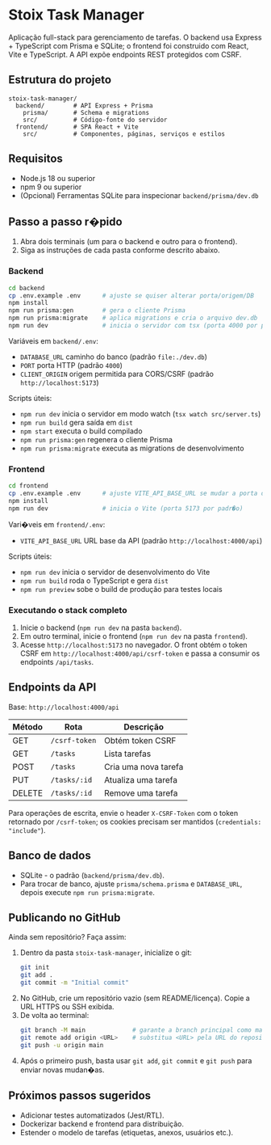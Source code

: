 # Stoix Task Manager

Aplicação full-stack para gerenciamento de tarefas. O backend usa Express + TypeScript com Prisma e SQLite; o frontend foi construido com React, Vite e TypeScript. A API expõe endpoints REST protegidos com CSRF.

## Estrutura do projeto
```
stoix-task-manager/
  backend/        # API Express + Prisma
    prisma/       # Schema e migrations
    src/          # Código-fonte do servidor
  frontend/       # SPA React + Vite
    src/          # Componentes, páginas, serviços e estilos
```

## Requisitos
- Node.js 18 ou superior
- npm 9 ou superior
- (Opcional) Ferramentas SQLite para inspecionar `backend/prisma/dev.db`

## Passo a passo r�pido
1. Abra dois terminais (um para o backend e outro para o frontend).
2. Siga as instruções de cada pasta conforme descrito abaixo.

### Backend
```bash
cd backend
cp .env.example .env      # ajuste se quiser alterar porta/origem/DB
npm install
npm run prisma:gen        # gera o cliente Prisma
npm run prisma:migrate    # aplica migrations e cria o arquivo dev.db
npm run dev               # inicia o servidor com tsx (porta 4000 por padr�o)
```
Variáveis em `backend/.env`:
- `DATABASE_URL`  caminho do banco (padrão `file:./dev.db`)
- `PORT` porta HTTP (padrão `4000`)
- `CLIENT_ORIGIN`  origem permitida para CORS/CSRF (padrão `http://localhost:5173`)

Scripts úteis:
- `npm run dev` inicia o servidor em modo watch (`tsx watch src/server.ts`)
- `npm run build` gera saída em `dist`
- `npm start` executa o build compilado
- `npm run prisma:gen` regenera o cliente Prisma
- `npm run prisma:migrate` executa as migrations de desenvolvimento

### Frontend
```bash
cd frontend
cp .env.example .env      # ajuste VITE_API_BASE_URL se mudar a porta do backend
npm install
npm run dev               # inicia o Vite (porta 5173 por padr�o)
```
Vari�veis em `frontend/.env`:
- `VITE_API_BASE_URL`  URL base da API (padrão `http://localhost:4000/api`)

Scripts úteis:
- `npm run dev` inicia o servidor de desenvolvimento do Vite
- `npm run build` roda o TypeScript e gera `dist`
- `npm run preview` sobe o build de produção para testes locais

### Executando o stack completo
1. Inicie o backend (`npm run dev` na pasta `backend`).
2. Em outro terminal, inicie o frontend (`npm run dev` na pasta `frontend`).
3. Acesse `http://localhost:5173` no navegador. O front obtém o token CSRF em `http://localhost:4000/api/csrf-token` e passa a consumir os endpoints `/api/tasks`.

## Endpoints da API
Base: `http://localhost:4000/api`

| Método | Rota         | Descrição                   |
| ------ | ------------ | --------------------------- |
| GET    | `/csrf-token`| Obtém token CSRF            |
| GET    | `/tasks`     | Lista tarefas               |
| POST   | `/tasks`     | Cria uma nova tarefa        |
| PUT    | `/tasks/:id` | Atualiza uma tarefa         |
| DELETE | `/tasks/:id` | Remove uma tarefa           |

Para operações de escrita, envie o header `X-CSRF-Token` com o token retornado por `/csrf-token`; os cookies precisam ser mantidos (`credentials: "include"`).

## Banco de dados
- SQLite - o padrão (`backend/prisma/dev.db`).
- Para trocar de banco, ajuste `prisma/schema.prisma` e `DATABASE_URL`, depois execute `npm run prisma:migrate`.

## Publicando no GitHub
Ainda sem repositório? Faça assim:
1. Dentro da pasta `stoix-task-manager`, inicialize o git:
   ```bash
   git init
   git add .
   git commit -m "Initial commit"
   ```
2. No GitHub, crie um repositório vazio (sem README/licença). Copie a URL HTTPS ou SSH exibida.
3. De volta ao terminal:
   ```bash
   git branch -M main             # garante a branch principal como main
   git remote add origin <URL>    # substitua <URL> pela URL do reposit�rio
   git push -u origin main
   ```
4. Após o primeiro push, basta usar `git add`, `git commit` e `git push` para enviar novas mudan�as.

## Próximos passos sugeridos
- Adicionar testes automatizados (Jest/RTL).
- Dockerizar backend e frontend para distribuição.
- Estender o modelo de tarefas (etiquetas, anexos, usuários etc.).
